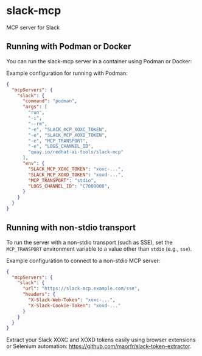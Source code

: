 # slack-mcp

MCP server for Slack

## Running with Podman or Docker

You can run the slack-mcp server in a container using Podman or Docker:

Example configuration for running with Podman:

```json
{
  "mcpServers": {
    "slack": {
      "command": "podman",
      "args": [
        "run",
        "-i",
        "--rm",
        "-e", "SLACK_MCP_XOXC_TOKEN",
        "-e", "SLACK_MCP_XOXD_TOKEN",
        "-e", "MCP_TRANSPORT",
        "-e", "LOGS_CHANNEL_ID",
        "quay.io/redhat-ai-tools/slack-mcp"
      ],
      "env": {
        "SLACK_MCP_XOXC_TOKEN": "xoxc-...",
        "SLACK_MCP_XOXD_TOKEN": "xoxd-...",
        "MCP_TRANSPORT": "stdio",
        "LOGS_CHANNEL_ID": "C7000000",
      }
    }
  }
}
```

## Running with non-stdio transport

To run the server with a non-stdio transport (such as SSE), set the `MCP_TRANSPORT` environment variable to a value other than `stdio` (e.g., `sse`).

Example configuration to connect to a non-stdio MCP server:

```json
{
  "mcpServers": {
    "slack": {
      "url": "https://slack-mcp.example.com/sse",
      "headers": {
        "X-Slack-Web-Token": "xoxc-...",
        "X-Slack-Cookie-Token": "xoxd-..."
      }
    }
  }
}
```

Extract your Slack XOXC and XOXD tokens easily using browser extensions or Selenium automation: https://github.com/maorfr/slack-token-extractor.
